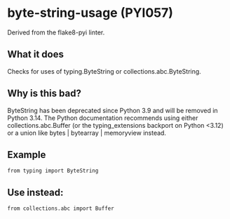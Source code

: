 # byte-string-usage (PYI057)
Derived from the flake8-pyi linter.
## What it does
Checks for uses of typing.ByteString or collections.abc.ByteString.
## Why is this bad?
ByteString has been deprecated since Python 3.9 and will be removed in
Python 3.14. The Python documentation recommends using either
collections.abc.Buffer (or the typing_extensions backport
on Python \<3.12) or a union like bytes | bytearray | memoryview instead.
## Example
```
from typing import ByteString
```
## Use instead:
```
from collections.abc import Buffer
```